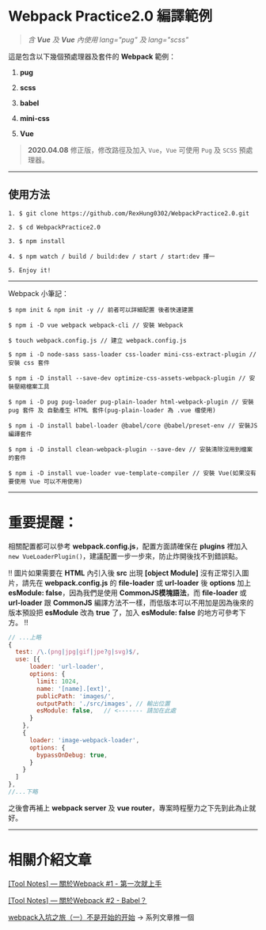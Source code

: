 # Webpack Practice2.0 編譯範例
> *含 **Vue** 及 **Vue** 內使用 lang="pug" 及 lang="scss"*

這是包含以下幾個預處理器及套件的 **Webpack** 範例：

1. **pug**

2. **scss**

3. **babel**

4. **mini-css**

5. **Vue**

> **2020.04.08** 修正版，修改路徑及加入 `Vue`，`Vue` 可使用 `Pug` 及 `SCSS` 預處理器。

---

## 使用方法

```
1. $ git clone https://github.com/RexHung0302/WebpackPractice2.0.git

2. $ cd WebpackPractice2.0

3. $ npm install

4. $ npm watch / build / build:dev / start / start:dev 擇一

5. Enjoy it!
```

---

Webpack 小筆記：

```
$ npm init & npm init -y // 前者可以詳細配置 後者快速建置

$ npm i -D vue webpack webpack-cli // 安裝 Webpack

$ touch webpack.config.js // 建立 webpack.config.js

$ npm i -D node-sass sass-loader css-loader mini-css-extract-plugin // 安裝 css 套件

$ npm i -D install --save-dev optimize-css-assets-webpack-plugin // 安裝壓縮檔案工具

$ npm i -D pug pug-loader pug-plain-loader html-webpack-plugin // 安裝 pug 套件 及 自動產生 HTML 套件(pug-plain-loader 為 .vue 檔使用)

$ npm i -D install babel-loader @babel/core @babel/preset-env // 安裝JS編譯套件

$ npm i -D install clean-webpack-plugin --save-dev // 安裝清除沒用到檔案的套件

$ npm i -D install vue-loader vue-template-compiler // 安裝 Vue(如果沒有要使用 Vue 可以不用使用)

```

---

# 重要提醒：

相關配置都可以參考 **webpack.config.js**，配置方面請確保在 **plugins** 裡加入 `new VueLoaderPlugin()`，建議配置一步一步來，防止炸開後找不到錯誤點。

!! 圖片如果需要在 **HTML** 內引入後 **src** 出現 **[object Module]** 沒有正常引入圖片，請先在 **webpack.config.js** 的 **file-loader** 或 **url-loader** 後 **options** 加上 **esModule: false**，因為我們是使用 **CommonJS模塊語法**，而 **file-loader** 或 **url-loader** 跟 **CommonJS** 編譯方法不一樣，而低版本可以不用加是因為後來的版本預設把 **esModule** 改為 **true** 了，加入 **esModule: false** 的地方可參考下方。 !!

```javascript
// ...上略
{
  test: /\.(png|jpg|gif|jpe?g|svg)$/,
  use: [{
      loader: 'url-loader',
      options: {
        limit: 1024,
        name: '[name].[ext]',
        publicPath: 'images/',
        outputPath: './src/images', // 輸出位置
        esModule: false,   // <------- 請加在此處
      }
    },
    {
      loader: 'image-webpack-loader',
      options: {
        bypassOnDebug: true,
      }
    }
  ]
},
//...下略
```

之後會再補上 **webpack server** 及 **vue router**，專案時程壓力之下先到此為止就好。

---

# 相關介紹文章

[[Tool Notes] — 關於Webpack #1 - 第一次就上手](https://rexhung0302.github.io/2019/06/18/20190618/)

[[Tool Notes] — 關於Webpack #2 - Babel？](https://rexhung0302.github.io/2020/03/21/20200321/)

[webpack入坑之旅（一）不是开始的开始](https://blog.guowenfh.com/2016/03/24/vue-webpack-01-base/)
  -> 系列文章推一個

